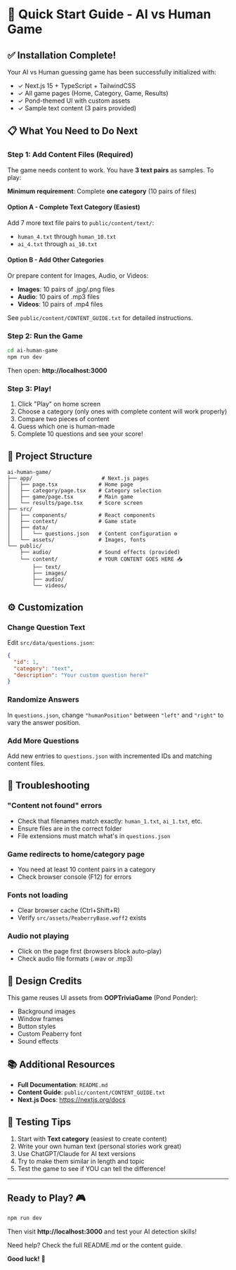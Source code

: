 # 🚀 Quick Start Guide - AI vs Human Game

## ✅ Installation Complete!

Your AI vs Human guessing game has been successfully initialized with:
- ✓ Next.js 15 + TypeScript + TailwindCSS
- ✓ All game pages (Home, Category, Game, Results)
- ✓ Pond-themed UI with custom assets
- ✓ Sample text content (3 pairs provided)

## 📋 What You Need to Do Next

### Step 1: Add Content Files (Required)

The game needs content to work. You have **3 text pairs** as samples. To play:

**Minimum requirement**: Complete **one category** (10 pairs of files)

#### Option A - Complete Text Category (Easiest)
Add 7 more text file pairs to `public/content/text/`:
- `human_4.txt` through `human_10.txt`
- `ai_4.txt` through `ai_10.txt`

#### Option B - Add Other Categories
Or prepare content for Images, Audio, or Videos:
- **Images**: 10 pairs of .jpg/.png files
- **Audio**: 10 pairs of .mp3 files  
- **Videos**: 10 pairs of .mp4 files

See `public/content/CONTENT_GUIDE.txt` for detailed instructions.

### Step 2: Run the Game

```bash
cd ai-human-game
npm run dev
```

Then open: **http://localhost:3000**

### Step 3: Play!

1. Click "Play" on home screen
2. Choose a category (only ones with complete content will work properly)
3. Compare two pieces of content
4. Guess which one is human-made
5. Complete 10 questions and see your score!

## 📁 Project Structure

```
ai-human-game/
├── app/                      # Next.js pages
│   ├── page.tsx             # Home page
│   ├── category/page.tsx    # Category selection
│   ├── game/page.tsx        # Main game
│   └── results/page.tsx     # Score screen
├── src/
│   ├── components/          # React components
│   ├── context/             # Game state
│   ├── data/
│   │   └── questions.json   # Content configuration ⚙️
│   └── assets/              # Images, fonts
└── public/
    ├── audio/               # Sound effects (provided)
    └── content/             # YOUR CONTENT GOES HERE 📥
        ├── text/
        ├── images/
        ├── audio/
        └── videos/
```

## ⚙️ Customization

### Change Question Text
Edit `src/data/questions.json`:
```json
{
  "id": 1,
  "category": "text",
  "description": "Your custom question here?"
}
```

### Randomize Answers
In `questions.json`, change `"humanPosition"` between `"left"` and `"right"` to vary the answer position.

### Add More Questions
Add new entries to `questions.json` with incremented IDs and matching content files.

## 🐛 Troubleshooting

### "Content not found" errors
- Check that filenames match exactly: `human_1.txt`, `ai_1.txt`, etc.
- Ensure files are in the correct folder
- File extensions must match what's in `questions.json`

### Game redirects to home/category page
- You need at least 10 content pairs in a category
- Check browser console (F12) for errors

### Fonts not loading
- Clear browser cache (Ctrl+Shift+R)
- Verify `src/assets/PeaberryBase.woff2` exists

### Audio not playing
- Click on the page first (browsers block auto-play)
- Check audio file formats (.wav or .mp3)

## 🎨 Design Credits

This game reuses UI assets from **OOPTriviaGame** (Pond Ponder):
- Background images
- Window frames
- Button styles
- Custom Peaberry font
- Sound effects

## 📚 Additional Resources

- **Full Documentation**: `README.md`
- **Content Guide**: `public/content/CONTENT_GUIDE.txt`
- **Next.js Docs**: https://nextjs.org/docs

## 🎯 Testing Tips

1. Start with **Text category** (easiest to create content)
2. Write your own human text (personal stories work great)
3. Use ChatGPT/Claude for AI text versions
4. Try to make them similar in length and topic
5. Test the game to see if YOU can tell the difference!

---

## Ready to Play? 🎮

```bash
npm run dev
```

Then visit **http://localhost:3000** and test your AI detection skills!

Need help? Check the full README.md or the content guide.

**Good luck!** 🚀

